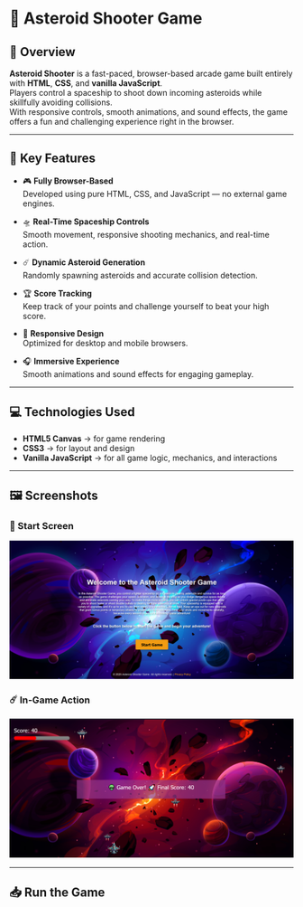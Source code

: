 # 🚀 Asteroid Shooter Game

## 📌 Overview
**Asteroid Shooter** is a fast-paced, browser-based arcade game built entirely with **HTML**, **CSS**, and **vanilla JavaScript**.  
Players control a spaceship to shoot down incoming asteroids while skillfully avoiding collisions.  
With responsive controls, smooth animations, and sound effects, the game offers a fun and challenging experience right in the browser.

---

## 🚀 Key Features

- 🎮 **Fully Browser-Based**  
  Developed using pure HTML, CSS, and JavaScript — no external game engines.

- 🛸 **Real-Time Spaceship Controls**  
  Smooth movement, responsive shooting mechanics, and real-time action.

- ☄️ **Dynamic Asteroid Generation**  
  Randomly spawning asteroids and accurate collision detection.

- 🏆 **Score Tracking**  
  Keep track of your points and challenge yourself to beat your high score.

- 📱 **Responsive Design**  
  Optimized for desktop and mobile browsers.

- 🎧 **Immersive Experience**  
  Smooth animations and sound effects for engaging gameplay.

---

## 💻 Technologies Used

- **HTML5 Canvas** → for game rendering  
- **CSS3** → for layout and design  
- **Vanilla JavaScript** → for all game logic, mechanics, and interactions

---


## 🖼️ Screenshots

### 🚀 Start Screen
![Start Screen](screenshots/img1.png)

### ☄️ In-Game Action
![Game Screen](screenshots/img2.png)

---

## 📥 Run the Game


